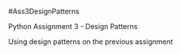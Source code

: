 #Ass3DesignPatterns

Python Assignment 3 - Design Patterns

Using design patterns on the previous assignment
